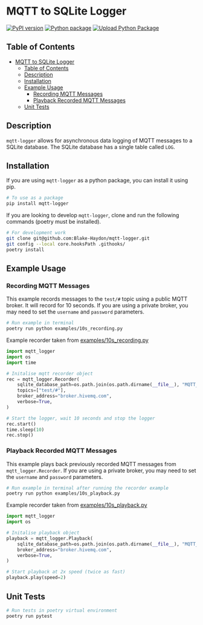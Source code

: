 # MQTT to SQLite Logger

[![PyPI version](https://badge.fury.io/py/mqtt-logger.svg)](https://badge.fury.io/py/mqtt-logger)
[![Python package](https://github.com/Blake-Haydon/mqtt-logger/actions/workflows/python-package.yml/badge.svg)](https://github.com/Blake-Haydon/mqtt-logger/actions/workflows/python-package.yml)
[![Upload Python Package](https://github.com/Blake-Haydon/mqtt-logger/actions/workflows/python-publish.yml/badge.svg)](https://github.com/Blake-Haydon/mqtt-logger/actions/workflows/python-publish.yml)

## Table of Contents
- [MQTT to SQLite Logger](#mqtt-to-sqlite-logger)
  - [Table of Contents](#table-of-contents)
  - [Description](#description)
  - [Installation](#installation)
  - [Example Usage](#example-usage)
    - [Recording MQTT Messages](#recording-mqtt-messages)
    - [Playback Recorded MQTT Messages](#playback-recorded-mqtt-messages)
  - [Unit Tests](#unit-tests)

## Description

`mqtt-logger` allows for asynchronous data logging of MQTT messages to a SQLite database. The SQLite database has 
a single table called `LOG`.

<!-- TODO: Insert example table here -->

## Installation

If you are using `mqtt-logger` as a python package, you can install it using pip.

```bash
# To use as a package
pip install mqtt-logger
```

If you are looking to develop `mqtt-logger`, clone and run the following commands (poetry must be installed). 

```bash
# For development work
git clone git@github.com:Blake-Haydon/mqtt-logger.git
git config --local core.hooksPath .githooks/
poetry install
```

## Example Usage

### Recording MQTT Messages

This example records messages to the `test/#` topic using a public MQTT broker. It will record for 10 seconds. If you 
are using a private broker, you may need to set the `username` and `password` parameters.

```bash
# Run example in terminal
poetry run python examples/10s_recording.py
```

Example recorder taken from [examples/10s_recording.py](examples/10s_recording.py)
```python
import mqtt_logger
import os
import time

# Initalise mqtt recorder object
rec = mqtt_logger.Recorder(
    sqlite_database_path=os.path.join(os.path.dirname(__file__), "MQTT_log.db"),
    topics=["test/#"],
    broker_address="broker.hivemq.com",
    verbose=True,
)

# Start the logger, wait 10 seconds and stop the logger
rec.start()
time.sleep(10)
rec.stop()
```

### Playback Recorded MQTT Messages

This example plays back previously recorded MQTT messages from `mqtt_logger.Recorder`. If you are using a private 
broker, you may need to set the `username` and `password` parameters.

```bash
# Run example in terminal after running the recorder example
poetry run python examples/10s_playback.py
```

Example recorder taken from [examples/10s_playback.py](examples/10s_playback.py)
```python
import mqtt_logger
import os

# Initalise playback object
playback = mqtt_logger.Playback(
    sqlite_database_path=os.path.join(os.path.dirname(__file__), "MQTT_log.db"),
    broker_address="broker.hivemq.com",
    verbose=True,
)

# Start playback at 2x speed (twice as fast)
playback.play(speed=2)
```

## Unit Tests

```bash
# Run tests in poetry virtual environment
poetry run pytest
```